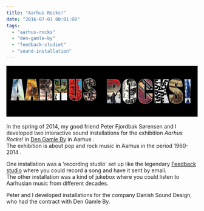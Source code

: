 ```yaml
---
title: "Aarhus Rocks!"
date: "2016-07-01 00:01:00"
tags: 
  - "aarhus-rocks"
  - "den-gamle-by"
  - "feedback-studiet"
  - "sound-installation"
---
```


![](/assets/images/640x170-aarhus-rocks.jpg)

In the spring of 2014, my good friend Peter Fjordbak Sørensen and I developed two interactive sound installations for the exhibition *Aarhus Rocks!* in [Den Gamle By](https://www.dengamleby.dk/en/den-gamle-by/) in Aarhus .  
The exhibition is about pop and rock music in Aarhus in the period 1960-2014 .

One installation was a 'recording studio' set up like the legendary [Feedback studio](https://da.wikipedia.org/wiki/Feedback-studiet) where you could record a song and have it sent by email.  
The other installation was a kind of jukebox where you could listen to Aarhusian music from different decades.

Peter and I developed installations for the company Danish Sound Design, who had the contract with Den Gamle By.
